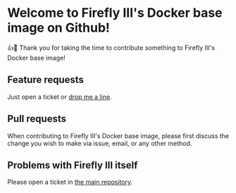 # Welcome to Firefly III's Docker base image on Github!

:+1::tada: Thank you for taking the time to contribute something to Firefly III's Docker base image!

## Feature requests

Just open a ticket or [drop me a line](mailto:thegrumpydictator@gmail.com).

## Pull requests

When contributing to Firefly III's Docker base image, please first discuss the change you wish to make via issue, email, or any other method.

## Problems with Firefly III itself

Please open a ticket in [the main repository](https://github.com/firefly-iii/firefly-iii).
